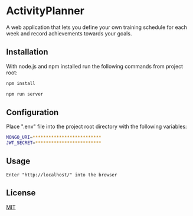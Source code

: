 # ActivityPlanner

A web application that lets you define your own training schedule for each week and record achievements towards your goals.


## Installation

With node.js and npm installed run the following commands from project root:

```bash
npm install
```

```bash
npm run server
```

## Configuration

Place ".env" file into the project root directory with the following variables:

```bash
MONGO_URI=**************************
JWT_SECRET=*************************
```


## Usage

```code
Enter "http://localhost/" into the browser
```


## License
[MIT](https://choosealicense.com/licenses/mit/)
